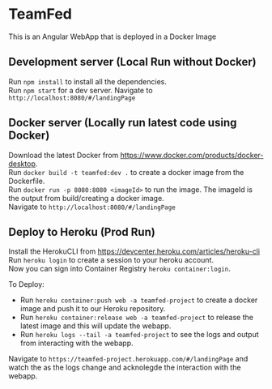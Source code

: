 # TeamFed

This is an Angular WebApp that is deployed in a Docker Image

## Development server (Local Run without Docker)

Run `npm install` to install all the dependencies.  
Run `npm start` for a dev server. Navigate to `http://localhost:8080/#/landingPage`


## Docker server (Locally run latest code using Docker)

Download the latest Docker from https://www.docker.com/products/docker-desktop.  
Run `docker build -t teamfed:dev .` to create a docker image from the Dockerfile.   
Run `docker run -p 8080:8080 <imageId>` to run the image. The imageId is the output from build/creating a docker image.  
Navigate to `http://localhost:8080/#/landingPage`

## Deploy to Heroku (Prod Run)

Install the HerokuCLI from https://devcenter.heroku.com/articles/heroku-cli  
Run `heroku login` to create a session to your heroku account.  
Now you can sign into Container Registry `heroku container:login`.  

To Deploy:
* Run `heroku container:push web -a teamfed-project` to create a docker image and push it to our Heroku repository.  
* Run `heroku container:release web -a teamfed-project` to release the latest image and this will update the webapp.  
* Run `heroku logs --tail -a teamfed-project` to see the logs and output from interacting with the webapp.  

Navigate to `https://teamfed-project.herokuapp.com/#/landingPage` and watch the as the logs change and acknolegde the interaction with the webapp.
